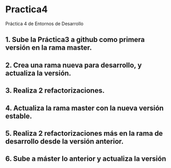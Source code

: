 # Practica4

Práctica 4 de Entornos de Desarrollo 

## 1. Sube la Práctica3 a github como primera versión en la rama master.


## 2. Crea una rama nueva para desarrollo, y actualiza la versión.


## 3. Realiza 2 refactorizaciones.


## 4. Actualiza la rama master con la nueva versión estable.


## 5. Realiza 2 refactorizaciones más en la rama de desarrollo desde la versión anterior.


## 6. Sube a máster lo anterior y actualiza la versión
